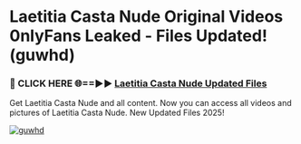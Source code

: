 # Laetitia Casta Nude Original Videos 0nlyFans Leaked - Files Updated! (guwhd)

<h3>🔴 CLICK HERE 🌐==►► <a href="https://tinyurl.com/4mcuefdz" rel="nofollow">Laetitia Casta Nude Updated Files</a></h3>

Get Laetitia Casta Nude and all content. Now you can access all videos and pictures of Laetitia Casta Nude. New Updated Files 2025!

[![guwhd](https://i.imgur.com/StAQSOY.gif)](https://tinyurl.com/4mcuefdz)
